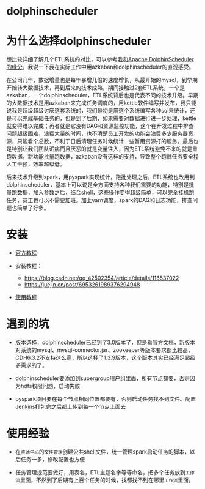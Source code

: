 # dolphinscheduler

# 为什么选择dolphinscheduler

想比较详细了解几个ETL系统的对比，可以参考[我和Apache DolphinScheduler的缘分](https://blog.csdn.net/dolphinscheduler/article/details/112174473)。我说一下我在实际工作中用azkaban和dolphinscheduler的直观感受。

在公司几年，数据增量也是每年暴增几倍的速度增长，从最开始的mysql，到早期开始转大数据技术，再到后来的技术成熟，期间接触过2套ETL系统，一个是azkaban，一个dolphinscheduler，ETL系统背后也是代表不同的技术升级。早期的大数据技术是用azkaban来完成任务调度的，用kettle软件编写并发布，我只能说我是超级超级讨厌这套系统的，我们最初是用这个系统编写各种sql来统计，还是可以完成基础任务的，但是到了后期，如果需要对数据进行进一步处理，kettle就变得难以完成；再者就是它没有DAG和资源监控功能，这个在开发过程中排查问题超级困难，浪费大量的时间，也不清楚员工开发的功能会浪费多少服务器资源，只能看个总数，不利于日后清理任务时候统计一些暂用资源打的服务。最后也是特别让我们团队诟病而且厌恶的就是变量注入，因为ETL系统避免不来的就是重跑数据，新功能批量跑数据，azkaban没有这样的支持，导致整个跑批任务要全程人工干预，效率超级低。

后来技术升级到spark，用pyspark实现统计，跑批处理之后，ETL系统也改用到dolphinscheduler，基本上可以说是全方面支持各种我们需要的功能，特别是批量跑数据，加入参数之后，结合shell，这些操作变得超级简单，可以完全挂机跑任务，员工也可以不需要加班。加上yarn调度，spark的DAG和日志功能，排查问题也简单了好多。

# 安装

- [官方教程](https://dolphinscheduler.apache.org/zh-cn/docs/1.3.9/user_doc/cluster-deployment.html)

- 安装教程：
    - https://blog.csdn.net/qq_42502354/article/details/116537022
    - https://juejin.cn/post/6953261989376294948

- [使用教程](https://www.cnblogs.com/ttzzyy/p/13394488.html)

# 遇到的坑

- 版本选择，dolphinscheduler已经到了3.0版本了，但是看官方文档，新版本对系统的mysql、mysql-connector.jar、zookeeper等版本要求都比较高，CDH6.3.2不支持这么高，所以选择了1.3.9版本，这个版本其实已经满足超级多需求的了。

- dolphinscheduler要添加到supergroup用户组里面，所有节点都要，否则因为hdfs权限问题，启动失败

- pyspark项目要在每个节点相同位置都要有，否则启动任务找不到文件。配置Jenkins打包完之后都上传到每一个节点上面去

# 使用经验

- 在`资源中心`的`文件管理`创建公共shell文件，统一管理spark启动任务的脚本，以后任务一多，修改配置也方便

- 任务管理规范要做好，用表名，ETL主题名字等等命名，把多个任务放到`工作流`里面，不然到了后期有上百个任务的时候，找都找不到在哪里`工作流`里面。